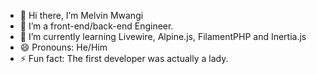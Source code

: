 - 👋 Hi there, I’m Melvin Mwangi
- 👀 I’m a front-end/back-end Engineer.
- 🌱 I’m currently learning Livewire, Alpine.js, FilamentPHP and Inertia.js
- 😄 Pronouns: He/Him
- ⚡ Fun fact: The first developer was  actually a lady.

<!---
Melvin-Mwangi/Melvin-Mwangi is a ✨ special ✨ repository because its `README.md` (this file) appears on your GitHub profile.
You can click the Preview link to take a look at your changes.
--->
